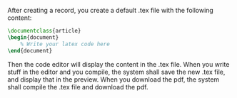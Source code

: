 
After creating a record, you create a default .tex file with the following content:

```latex
\documentclass{article}
\begin{document}
    % Write your latex code here
\end{document}
```

Then the code editor will display the content in the .tex file. When you write stuff in the editor and you compile, the system shall save the new .tex file, and 
display that in the preview. When you download the pdf, the system shall compile the .tex file and download the pdf.
